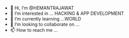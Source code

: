 - 👋 Hi, I’m @HEMANTRAJAWAT
- 👀 I’m interested in ... HACKING & APP DEVELOPMENT
- 🌱 I’m currently learning ...WORLD
- 💞️ I’m looking to collaborate on ...
- 📫 How to reach me ...

<!---
HEMANTRAJAWAT/HEMANTRAJAWAT is a ✨ special ✨ repository because its `README.md` (this file) appears on your GitHub profile.
You can click the Preview link to take a look at your changes.
--->
